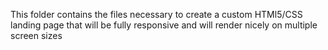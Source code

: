 This folder contains the files necessary to create a custom HTMl5/CSS landing page that will be fully responsive and will render nicely on multiple screen sizes